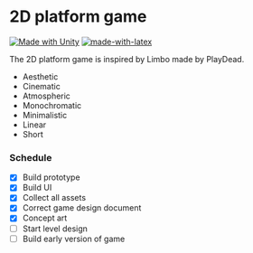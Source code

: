 # 2D platform game

[![Made with Unity](https://img.shields.io/badge/Made%20with-Unity-57b9d3.svg?style=flat&logo=unity)](https://unity3d.com) [![made-with-latex](https://img.shields.io/badge/Made%20with-LaTeX-1f425f.svg)](https://www.latex-project.org/)

The 2D platform game is inspired by Limbo made by PlayDead.

  - Aesthetic
  - Cinematic
  - Atmospheric
  - Monochromatic
  - Minimalistic
  - Linear
  - Short
  
### Schedule
- [x] Build prototype
- [x] Build UI
- [x] Collect all assets
- [x] Correct game design document
- [x] Concept art
- [ ] Start level design
- [ ] Build early version of game
